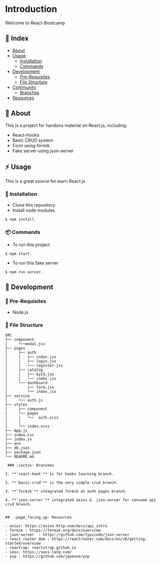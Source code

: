 # Introduction
Welcome to React-Bootcamp

## :ledger: Index

- [About](#beginner-about)
- [Usage](#zap-usage)
  - [Installation](#electric_plug-installation)
  - [Commands](#package-commands)
- [Development](#wrench-development)
  - [Pre-Requisites](#notebook-pre-requisites)
  - [File Structure](#file_folder-file-structure)
- [Community](#cherry_blossom-community)
  - [Branches](#cactus-branches)
- [Resources](#page_facing_up-resources)

##  :beginner: About
This is  a project for handons material on React.js, including:
* React-Hooks
* Basic CRUD system
* Form using formik
* Fake server using json-server

## :zap: Usage
This is a great source for learn React.js

###  :electric_plug: Installation
- Clone this repository.
- Install node modules
```
$ npm install.
```

###  :package: Commands
- To run this project 
```
$ npm start.
```
- To run this fake server 
```
$ npm run server.
```

##  :wrench: Development

### :notebook: Pre-Requisites
- Node.js


###  :file_folder: File Structure

```
SRC
├── component
|     └──modal.jsx 
├── pages
|     ├── auth
│     |   ├── index.jsx
│     |   ├── login.jsx
│     │   └── register.jsx
|     ├── catalog
│     |   ├── byId.jsx
│     │   └── index.jsx
|     └── dashboard
│         ├── form.jsx
│         └── index.jsx
├── service
│     └── auth.js
├── styles
|     ├── component
|     └── pages
│     |   └──  auth.scss
│     |   
│     └── index.scss
├── App.js
├── index.css
├── index.js
├── env
├── db.json
├── package.json
└── README.md

 ### :cactus: Branches

1. **`react-hook`** is for hooks learning branch.

2. **`basic-crud`** is the very simple crud branch.

3. **`formik`** integrated formik on auth pages branch.

4. **`json-server`** integrated axios &  json-server for consume api crud branch.


##  :page_facing_up: Resources

- axios: https://axios-http.com/docs/api_intro
- formik : https://formik.org/docs/overview
- json-server  : https://github.com/typicode/json-server
- react router dom : https://reactrouter.com/docs/en/v6/getting-started/overview
- reactrap: reactstrap.github.io
- sass: https://sass-lang.com/
- yup : https://github.com/jquense/yup
